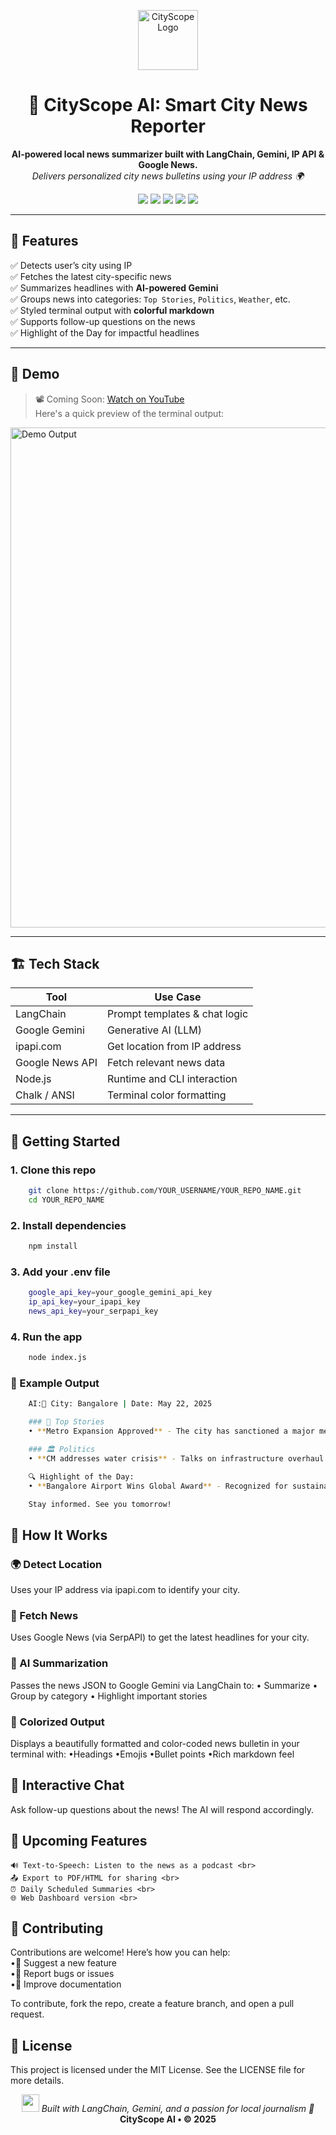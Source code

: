 <p align="center">
  <img src="https://img.icons8.com/emoji/96/newspaper-emoji.png" alt="CityScope Logo" width="96"/>
</p>

<h1 align="center">🧠 CityScope AI: Smart City News Reporter</h1>

<p align="center">
  <b>AI-powered local news summarizer built with LangChain, Gemini, IP API & Google News.</b><br>
  <i>Delivers personalized city news bulletins using your IP address 🌍</i>
</p>

<p align="center">
  <img src="https://img.shields.io/badge/Language-JavaScript-yellow" />
  <img src="https://img.shields.io/badge/AI-Google Gemini-ff69b4" />
  <img src="https://img.shields.io/badge/IP%20Location-ipapi.com-blue" />
  <img src="https://img.shields.io/badge/News%20Source-Google%20News-red" />
  <img src="https://img.shields.io/badge/Made%20with-LangChain-green" />
</p>

---

## 📰 Features

✅ Detects user’s city using IP  
✅ Fetches the latest city-specific news  
✅ Summarizes headlines with **AI-powered Gemini**  
✅ Groups news into categories: `Top Stories`, `Politics`, `Weather`, etc.  
✅ Styled terminal output with **colorful markdown**  
✅ Supports follow-up questions on the news  
✅ Highlight of the Day for impactful headlines

---

## 📸 Demo

> 📽️ Coming Soon: [Watch on YouTube](#)  
> Here's a quick preview of the terminal output:

<img src="https://i.imgur.com/bdTwJq2.png" alt="Demo Output" width="800"/>

---

## 🏗️ Tech Stack

| Tool            | Use Case                      |
|-----------------|-------------------------------|
| LangChain       | Prompt templates & chat logic |
| Google Gemini   | Generative AI (LLM)           |
| ipapi.com       | Get location from IP address  |
| Google News API | Fetch relevant news data      |
| Node.js         | Runtime and CLI interaction   |
| Chalk / ANSI    | Terminal color formatting     |

---

## 🚀 Getting Started

### 1. Clone this repo

```bash
    git clone https://github.com/YOUR_USERNAME/YOUR_REPO_NAME.git
    cd YOUR_REPO_NAME
```

### 2. Install dependencies

```bash
    npm install
```


### 3. Add your .env file

```bash
    google_api_key=your_google_gemini_api_key
    ip_api_key=your_ipapi_key
    news_api_key=your_serpapi_key
```


### 4. Run the app

```bash
    node index.js
```


### 🧪 Example Output

```bash
    AI:📍 City: Bangalore | Date: May 22, 2025

    ### 📰 Top Stories
    • **Metro Expansion Approved** - The city has sanctioned a major metro route extension. (source: Times of India)

    ### 🏛 Politics
    • **CM addresses water crisis** - Talks on infrastructure overhaul begin today. (source: NDTV)

    🔍 Highlight of the Day:
    • **Bangalore Airport Wins Global Award** - Recognized for sustainable design and passenger satisfaction. (source: The Hindu)

    Stay informed. See you tomorrow!
```

## 🧠 How It Works

### 🌍 Detect Location
Uses your IP address via ipapi.com to identify your city.

### 📰 Fetch News
Uses Google News (via SerpAPI) to get the latest headlines for your city.

### 🧠 AI Summarization
Passes the news JSON to Google Gemini via LangChain to:
    • Summarize
    • Group by category
    • Highlight important stories

### 🎨 Colorized Output
Displays a beautifully formatted and color-coded news bulletin in your terminal with:
    •Headings
    •Emojis
    •Bullet points
    •Rich markdown feel

## 🔁 Interactive Chat
Ask follow-up questions about the news!
The AI will respond accordingly.

## 📌 Upcoming Features<br>
    🔊 Text-to-Speech: Listen to the news as a podcast <br>
    📤 Export to PDF/HTML for sharing <br>
    ⏰ Daily Scheduled Summaries <br>
    🌐 Web Dashboard version <br>

## 🤝 Contributing
Contributions are welcome! Here’s how you can help:<br>
    •🚀 Suggest a new feature<br>
    •🐞 Report bugs or issues<br>
    •📄 Improve documentation<br>

To contribute, fork the repo, create a feature branch, and open a pull request.

## 📄 License
This project is licensed under the MIT License.
See the LICENSE file for more details.

<p align="center"> <img src="https://img.icons8.com/color/48/ai--v2.png" width="28"/> <i>Built with LangChain, Gemini, and a passion for local journalism 📰</i><br> <b>CityScope AI • © 2025</b> </p>

